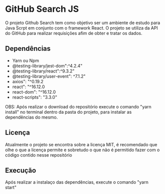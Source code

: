 # GitHub Search JS
<p>O projeto Github Search tem como objetivo ser um ambiente de estudo para Java Scrpt  em conjunto com o framework React. O projeto se utiliza da API do GitHub para realizar requisições afim de obter e tratar os dados.<p>

## Dependências
  <ul>
    <li>Yarn ou Npm
    <li>@testing-library/jest-dom":^4.2.4"</li>
    <li>@testing-library/react":^9.3.2"</li>
    <li>@testing-library/user-event": ^7.1.2"</li>
    <li>axios": "^0.19.2</li>
    <li>react": "^16.12.0</li>
    <li>react-dom": "^16.12.0</li>
    <li>react-scripts": "3.3.0"</li>
  </ul>
  <p>OBS: Após realizar o download do repositório execute o comando "yarn install" no terminal dentro da pasta do projeto, para instalar as dependências do mesmo.</p>

## Licença
<p>Atualmente o projeto se encontra sobre a licença MIT, é recomendado que olhe o que a licença permite e sobretudo o que não é permitido fazer com o código contido nesse repositório</p>

## Execução
<p>Após realizar a instalaço das dependências, execute o comando "yarn start"</p>

